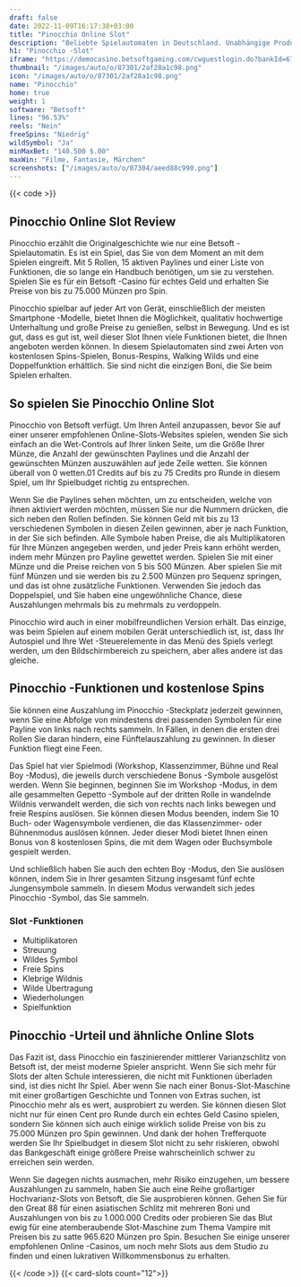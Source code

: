 ```yaml
---
draft: false
date: 2022-11-09T16:17:38+03:00
title: "Pinocchio Online Slot"
description: "Beliebte Spielautomaten in Deutschland. Unabhängige Produktbewertungen und exklusive Anmeldeangebote. Jetzt spielen!"
h1: "Pinocchio -Slot"
iframe: "https://democasino.betsoftgaming.com/cwguestlogin.do?bankId=675&CDN=AUTO&gameId=520"
thumbnail: "/images/auto/o/87301/2af28a1c98.png"
icon: "/images/auto/o/87301/2af28a1c98.png"
name: "Pinocchio"
home: true
weight: 1
software: "Betsoft"
lines: "96.53%"
reels: "Nein"
freeSpins: "Niedrig"
wildSymbol: "Ja"
minMaxBet: "140.500 $.00"
maxWin: "Filme, Fantasie, Märchen"
screenshots: ["/images/auto/o/87304/aeed88c990.png"]
---
```


{{< code >}}<h2>Pinocchio Online Slot Review</h2><p>Pinocchio erzählt die Originalgeschichte wie nur eine Betsoft -Spielautomatin. Es ist ein Spiel, das Sie von dem Moment an mit dem Spielen eingreift. Mit 5 Rollen, 15 aktiven Paylines und einer Liste von Funktionen, die so lange ein Handbuch benötigen, um sie zu verstehen. Spielen Sie es für ein Betsoft -Casino für echtes Geld und erhalten Sie Preise von bis zu 75.000 Münzen pro Spin.</p><p>Pinocchio spielbar auf jeder Art von Gerät, einschließlich der meisten Smartphone -Modelle, bietet Ihnen die Möglichkeit, qualitativ hochwertige Unterhaltung und große Preise zu genießen, selbst in Bewegung.  Und es ist gut, dass es gut ist, weil dieser Slot Ihnen viele Funktionen bietet, die Ihnen angeboten werden können. In diesem Spielautomaten sind zwei Arten von kostenlosen Spins-Spielen, Bonus-Respins, Walking Wilds und eine Doppelfunktion erhältlich. Sie sind nicht die einzigen Boni, die Sie beim Spielen erhalten.</p><h2>So spielen Sie Pinocchio Online Slot</h2><p>Pinocchio von Betsoft verfügt. Um Ihren Anteil anzupassen, bevor Sie auf einer unserer empfohlenen Online-Slots-Websites spielen, wenden Sie sich einfach an die Wet-Controls auf Ihrer linken Seite, um die Größe Ihrer Münze, die Anzahl der gewünschten Paylines und die Anzahl der gewünschten Münzen auszuwählen auf jede Zeile wetten. Sie können überall von 0 wetten.01 Credits auf bis zu 75 Credits pro Runde in diesem Spiel, um Ihr Spielbudget richtig zu entsprechen.</p><p>Wenn Sie die Paylines sehen möchten, um zu entscheiden, welche von ihnen aktiviert werden möchten, müssen Sie nur die Nummern drücken, die sich neben den Rollen befinden. Sie können Geld mit bis zu 13 verschiedenen Symbolen in diesen Zeilen gewinnen, aber je nach Funktion, in der Sie sich befinden. Alle Symbole haben Preise, die als Multiplikatoren für Ihre Münzen angegeben werden, und jeder Preis kann erhöht werden, indem mehr Münzen pro Payline gewettet werden. Spielen Sie mit einer Münze und die Preise reichen von 5 bis 500 Münzen. Aber spielen Sie mit fünf Münzen und sie werden bis zu 2.500 Münzen pro Sequenz springen, und das ist ohne zusätzliche Funktionen. Verwenden Sie jedoch das Doppelspiel, und Sie haben eine ungewöhnliche Chance, diese Auszahlungen mehrmals bis zu mehrmals zu verdoppeln.</p><p>Pinocchio wird auch in einer mobilfreundlichen Version erhält. Das einzige, was beim Spielen auf einem mobilen Gerät unterschiedlich ist, ist, dass Ihr Autospiel und Ihre Wet -Steuerelemente in das Menü des Spiels verlegt werden, um den Bildschirmbereich zu speichern, aber alles andere ist das gleiche.</p><h2>Pinocchio -Funktionen und kostenlose Spins</h2><p>Sie können eine Auszahlung im Pinocchio -Steckplatz jederzeit gewinnen, wenn Sie eine Abfolge von mindestens drei passenden Symbolen für eine Payline von links nach rechts sammeln. In Fällen, in denen die ersten drei Rollen Sie daran hindern, eine Fünftelauszahlung zu gewinnen. In dieser Funktion fliegt eine Feen.</p><p>Das Spiel hat vier Spielmodi (Workshop, Klassenzimmer, Bühne und Real Boy -Modus), die jeweils durch verschiedene Bonus -Symbole ausgelöst werden. Wenn Sie beginnen, beginnen Sie im Workshop -Modus, in dem alle gesammelten Gepetto -Symbole auf der dritten Rolle in wandelnde Wildnis verwandelt werden, die sich von rechts nach links bewegen und freie Respins auslösen. Sie können diesen Modus beenden, indem Sie 10 Buch- oder Wagensymbole verdienen, die das Klassenzimmer- oder Bühnenmodus auslösen können. Jeder dieser Modi bietet Ihnen einen Bonus von 8 kostenlosen Spins, die mit dem Wagen oder Buchsymbole gespielt werden.</p><p>Und schließlich haben Sie auch den echten Boy -Modus, den Sie auslösen können, indem Sie in Ihrer gesamten Sitzung insgesamt fünf echte Jungensymbole sammeln. In diesem Modus verwandelt sich jedes Pinocchio -Symbol, das Sie sammeln.</p><h3>
Slot -Funktionen</h3><ul>
<li></span>
Multiplikatoren</li>
<li></span>
Streuung</li>
<li></span>
Wildes Symbol</li>
<li></span>
Freie Spins</li>
<li></span>
Klebrige Wildnis</li>
<li></span>
Wilde Übertragung</li>
<li></span>
Wiederholungen</li>
<li></span>
Spielfunktion</li></ul><h2>Pinocchio -Urteil und ähnliche Online Slots</h2><p>Das Fazit ist, dass Pinocchio ein faszinierender mittlerer Varianzschlitz von Betsoft ist, der meist moderne Spieler anspricht. Wenn Sie sich mehr für Slots der alten Schule interessieren, die nicht mit Funktionen überladen sind, ist dies nicht Ihr Spiel. Aber wenn Sie nach einer Bonus-Slot-Maschine mit einer großartigen Geschichte und Tonnen von Extras suchen, ist Pinocchio mehr als es wert, ausprobiert zu werden.  Sie können diesen Slot nicht nur für einen Cent pro Runde durch ein echtes Geld Casino spielen, sondern Sie können sich auch einige wirklich solide Preise von bis zu 75.000 Münzen pro Spin gewinnen. Und dank der hohen Trefferquote werden Sie Ihr Spielbudget in diesem Slot nicht zu sehr riskieren, obwohl das Bankgeschäft einige größere Preise wahrscheinlich schwer zu erreichen sein werden.</p><p>Wenn Sie dagegen nichts ausmachen, mehr Risiko einzugehen, um bessere Auszahlungen zu sammeln, haben Sie auch eine Reihe großartiger Hochvarianz-Slots von Betsoft, die Sie ausprobieren können. Gehen Sie für den Great 88 für einen asiatischen Schlitz mit mehreren Boni und Auszahlungen von bis zu 1.000.000 Credits oder probieren Sie das Blut ewig für eine atemberaubende Slot-Maschine zum Thema Vampire mit Preisen bis zu satte 965.620 Münzen pro Spin. Besuchen Sie einige unserer empfohlenen Online -Casinos, um noch mehr Slots aus dem Studio zu finden und einen lukrativen Willkommensbonus zu erhalten.</p>{{< /code >}}
{{< card-slots count="12">}}